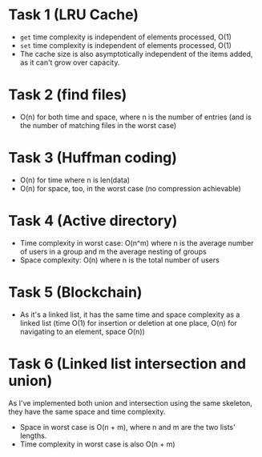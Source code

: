 Task 1 (LRU Cache)
==================

- `get` time complexity is independent of elements processed, O(1)
- `set` time complexity is independent of elements processed, O(1)
- The cache size is also asymptotically independent of the items added, as it
  can't grow over capacity.


Task 2 (find files)
===================

- O(n) for both time and space, where n is the number of entries (and is the
  number of matching files in the worst case)

Task 3 (Huffman coding)
=======================

- O(n) for time where n is len(data)
- O(n) for space, too, in the worst case (no compression achievable)

Task 4 (Active directory)
=========================

- Time complexity in worst case: O(n^m) where n is the average number of users
  in a group and m the average nesting of groups
- Space complexity: O(n) where n is the total number of users

Task 5 (Blockchain)
===================

- As it's a linked list, it has the same time and space complexity as a linked
  list (time O(1) for insertion or deletion at one place, O(n) for navigating to an element, space O(n))

Task 6 (Linked list intersection and union)
===========================================

As I've implemented both union and intersection using the same skeleton, they
have the same space and time complexity.
- Space in worst case is O(n + m), where n and m are the two lists' lengths.
- Time complexity in worst case is also O(n + m)
